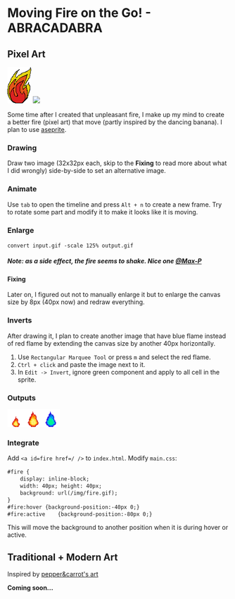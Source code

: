 Moving Fire on the Go! - ABRACADABRA
====================================

Pixel Art
---------
![fire][fire] <img src=http://i1215.photobucket.com/albums/cc506/Rockingbro/170422_dancing_banana.gif height=80px/>

Some time after I created that unpleasant fire, I make up my mind to create a
better fire (pixel art) that move (partly inspired by the dancing banana). I
plan to use [aseprite](//aseprite.org).

[fire]: /img/fire.png

### Drawing
Draw two image (32x32px each, skip to the **Fixing** to read more about what I
did wrongly) side-by-side to set an alternative image.

### Animate
Use `tab` to open the timeline and press `Alt + n` to create a new frame. Try
to rotate some part and modify it to make it looks like it is moving.

### Enlarge
    convert input.gif -scale 125% output.gif

##### **Note: as a side effect, the fire seems to shake. Nice one [@Max-P](//max-p.me)**

#### Fixing
Later on, I figured out not to manually enlarge it but to enlarge the canvas
size by 8px (40px now) and redraw everything.

### Inverts
After drawing it, I plan to create another image that have blue flame instead
of red flame by extending the canvas size by another 40px horizontally.

1. Use `Rectangular Marquee Tool` or press `m` and select the red flame.
2. `Ctrl + click` and paste the image next to it.
3. In `Edit -> Invert`, ignore green component and apply to all cell in the
   sprite.

### Outputs
![afire][afire]

[afire]: /img/fire.gif

### Integrate
Add `<a id=fire href=/ />` to `index.html`. Modify `main.css`:
```
#fire {
	display: inline-block;
	width: 40px; height: 40px;
	background: url(/img/fire.gif);
}
#fire:hover	{background-position:-40px 0;}
#fire:active	{background-position:-80px 0;}
```
This will move the background to another position when it is during hover or
active.

Traditional + Modern Art
------------------------
Inspired by [pepper&carrot's art](//peppercarrot.com)

**Coming soon...**
